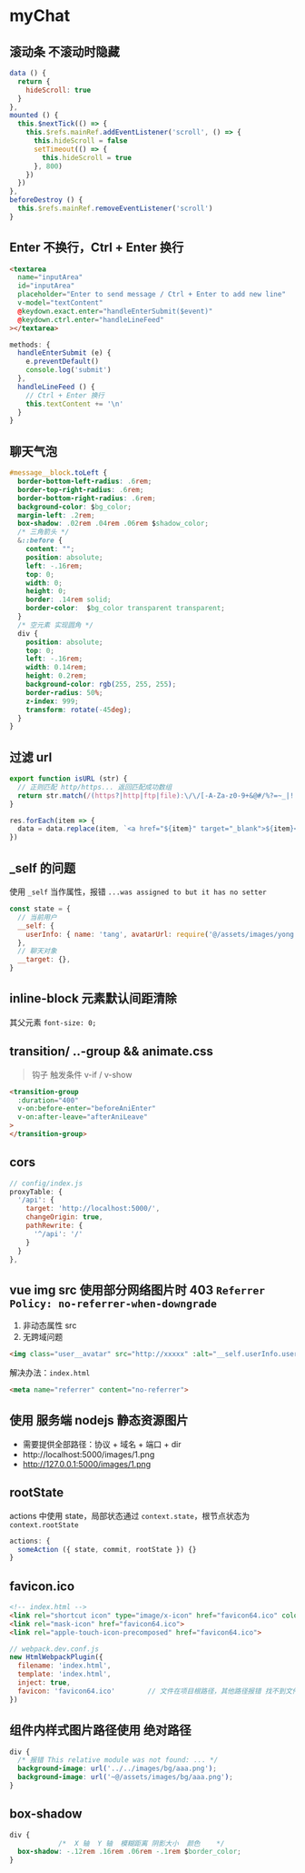 # myChat

## 滚动条 不滚动时隐藏
```js
data () {
  return {
    hideScroll: true
  }
},
mounted () {
  this.$nextTick(() => {
    this.$refs.mainRef.addEventListener('scroll', () => {
      this.hideScroll = false
      setTimeout(() => {
        this.hideScroll = true
      }, 800)
    })
  })
},
beforeDestroy () {
  this.$refs.mainRef.removeEventListener('scroll')
}
```

## Enter 不换行，Ctrl + Enter 换行
```html
<textarea
  name="inputArea"
  id="inputArea"
  placeholder="Enter to send message / Ctrl + Enter to add new line"
  v-model="textContent"
  @keydown.exact.enter="handleEnterSubmit($event)"
  @keydown.ctrl.enter="handleLineFeed"
></textarea>
```
```js
methods: {
  handleEnterSubmit (e) {
    e.preventDefault()
    console.log('submit')
  },
  handleLineFeed () {
    // Ctrl + Enter 换行
    this.textContent += '\n'
  }
}
```

## 聊天气泡
```css
#message__block.toLeft {
  border-bottom-left-radius: .6rem;
  border-top-right-radius: .6rem;
  border-bottom-right-radius: .6rem;
  background-color: $bg_color;
  margin-left: .2rem;
  box-shadow: .02rem .04rem .06rem $shadow_color;
  /* 三角箭头 */
  &::before {
    content: "";
    position: absolute;
    left: -.16rem;
    top: 0;
    width: 0;
    height: 0;
    border: .14rem solid;
    border-color:  $bg_color transparent transparent;
  }
  /* 空元素 实现圆角 */
  div {
    position: absolute;
    top: 0;
    left: -.16rem;
    width: 0.14rem;
    height: 0.2rem;
    background-color: rgb(255, 255, 255);
    border-radius: 50%;
    z-index: 999;
    transform: rotate(-45deg);
  }
}
```

## 过滤 url
```js
export function isURL (str) {
  // 正则匹配 http/https... 返回匹配成功数组
  return str.match(/(https?|http|ftp|file):\/\/[-A-Za-z0-9+&@#/%?=~_|!:,.;]+[-A-Za-z0-9+&@#/%=~_|]/g)
}

res.forEach(item => {
  data = data.replace(item, `<a href="${item}" target="_blank">${item}</a>`)
})
```

## _self 的问题
使用 `_self` 当作属性，报错 `...was assigned to but it has no setter`

```js
const state = {
  // 当前用户
  __self: {
    userInfo: { name: 'tang', avatarUrl: require('@/assets/images/yong.jpg') }
  },
  // 聊天对象
  __target: {},
}
```

## inline-block 元素默认间距清除

其父元素 `font-size: 0;`

## transition/ ..-group && animate.css
> 钩子 触发条件 v-if / v-show 
```html
<transition-group
  :duration="400"
  v-on:before-enter="beforeAniEnter"
  v-on:after-leave="afterAniLeave"
>
</transition-group>
```
## cors
```js
// config/index.js
proxyTable: {
  '/api': {
    target: 'http://localhost:5000/',
    changeOrigin: true,
    pathRewrite: {
      '^/api': '/'
    }
  }
},
```

## vue img src 使用部分网络图片时 403 `Referrer Policy: no-referrer-when-downgrade`
1. 非动态属性 src
2. 无跨域问题

```html
<img class="user__avatar" src="http://xxxxx" :alt="__self.userInfo.username" />
```

解决办法：`index.html`
```html
<meta name="referrer" content="no-referrer">
```

## 使用 服务端 nodejs 静态资源图片
- 需要提供全部路径：协议 + 域名 + 端口 + dir
- http://localhost:5000/images/1.png
- http://127.0.0.1:5000/images/1.png


## rootState
actions 中使用 state，局部状态通过 `context.state`，根节点状态为 `context.rootState`

```js
actions: {
  someAction ({ state, commit, rootState }) {}
}
```

## favicon.ico
```html
<!-- index.html -->
<link rel="shortcut icon" type="image/x-icon" href="favicon64.ico" color="#FFF">
<link rel="mask-icon" href="favicon64.ico">
<link rel="apple-touch-icon-precomposed" href="favicon64.ico">
```
```js
// webpack.dev.conf.js
new HtmlWebpackPlugin({
  filename: 'index.html',
  template: 'index.html',
  inject: true,
  favicon: 'favicon64.ico'        // 文件在项目根路径，其他路径报错 找不到文件
})
```

## 组件内样式图片路径使用 绝对路径
```css
div {
  /* 报错 This relative module was not found: ... */
  background-image: url('../../images/bg/aaa.png');
  background-image: url('~@/assets/images/bg/aaa.png');
}
```

## box-shadow
```css
div {
            /*  X 轴  Y 轴  模糊距离 阴影大小  颜色    */
  box-shadow: -.12rem .16rem .06rem -.1rem $border_color;
}
```
